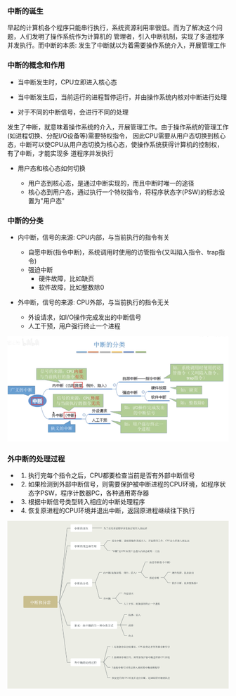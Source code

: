 ### 中断的诞生

早起的计算机各个程序只能串行执行，系统资源利用率很低。而为了解决这个问题，人们发明了操作系统作为计算机的
管理者，引入中断机制，实现了多道程序并发执行。而中断的本质: 发生了中断就以为着需要操作系统介入，开展管理工作

### 中断的概念和作用

- 当中断发生时，CPU立即进入核心态

- 当中断发生后，当前运行的进程暂停运行，并由操作系统内核对中断进行处理

- 对于不同的中断信号，会进行不同的处理

发生了中断，就意味着操作系统的介入，开展管理工作。由于操作系统的管理工作(如进程切换、分配I/O设备等)需要特权指令，
因此CPU需要从用户态切换到核心态，中断可以使CPU从用户态切换为核心态，使操作系统获得计算机的控制权，有了中断，才能实现多
道程序并发执行

- 用户态和核心态如何切换

    - 用户态到核心态，是通过中断实现的，而且中断时唯一的途径
    - 核心态到用户态，通过执行一个特权指令，将程序状态字(PSW)的标志设置为"用户态"


### 中断的分类

- 内中断，信号的来源: CPU内部，与当前执行的指令有关
    
    - 自愿中断(指令中断)，系统调用时使用的访管指令(又叫陷入指令、trap指令)
    - 强迫中断
        - 硬件故障，比如缺页
        - 软件故障，比如整数除0
    
- 外中断，信号的来源: CPU外部，与当前执行的指令无关
    - 外设请求，如I/O操作完成发出的中断信号
    - 人工干预，用户强行终止一个进程

![os_interrupt_instruction_cate.png](../../Images/os_interrupt_instruction_cate.png)

### 外中断的处理过程

- 1. 执行完每个指令之后，CPU都要检查当前是否有外部中断信号
    
- 2. 如果检测到外部中断信号，则需要保护被中断进程的CPU环境，如程序状态字PSW，程序计数器PC，各种通用寄存器
    
- 3. 根据中断信号类型转入相应的中断处理程序
    
- 4. 恢复原进程的CPU环境并退出中断，返回原进程继续往下执行


![os_interrupt_and_error.png](../../Images/os_interrupt_and_error.png)



